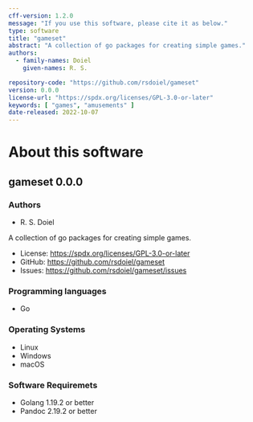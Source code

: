 ```yaml
---
cff-version: 1.2.0
message: "If you use this software, please cite it as below."
type: software
title: "gameset"
abstract: "A collection of go packages for creating simple games."
authors:
  - family-names: Doiel
    given-names: R. S.

repository-code: "https://github.com/rsdoiel/gameset"
version: 0.0.0
license-url: "https://spdx.org/licenses/GPL-3.0-or-later"
keywords: [ "games", "amusements" ]
date-released: 2022-10-07
---
```


About this software
===================

## gameset 0.0.0

### Authors

- R. S. Doiel

A collection of go packages for creating simple games.


- License: https://spdx.org/licenses/GPL-3.0-or-later
- GitHub: https://github.com/rsdoiel/gameset
- Issues: https://github.com/rsdoiel/gameset/issues


### Programming languages

- Go

### Operating Systems

- Linux
- Windows
- macOS

### Software Requiremets

- Golang 1.19.2 or better
- Pandoc 2.19.2 or better
